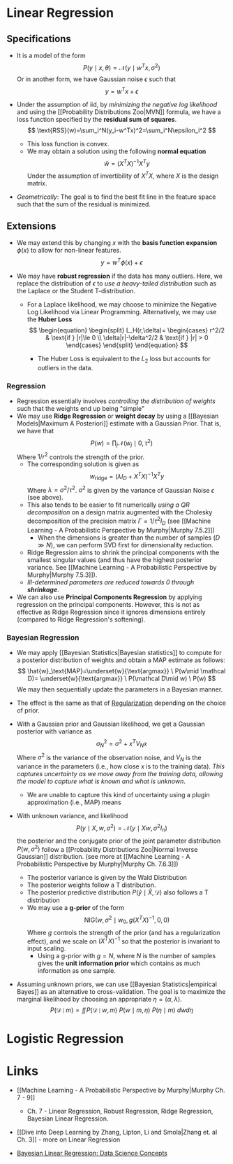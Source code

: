 # Linear Regression
## Specifications
* It is a model of the form 
  $$
  P(y\mid x,\theta)=\mathcal{N}(y\mid w^Tx,\sigma^2)
  $$
  Or in another form, we have Gaussian noise $\epsilon$ such that 
  $$
  y=w^Tx+\epsilon
  $$
  
* Under the assumption of iid, by *minimizing the negative log likelihood* and using the [[Probability Distributions Zoo|MVN]] formula, we have a loss function specified by the **residual sum of squares**. 
  $$
  \text{RSS}(w)=\sum_i^N(y_i-w^Tx)^2=\sum_i^N\epsilon_i^2
  $$
  
	* This loss function is convex.
	* We may obtain a solution using the following **normal equation** 
	  $$
	  \hat w=(X^TX)^{-1}X^T y
	  $$
	  Under the assumption of invertibility of $X^TX$, where $X$ is the design matrix.
* *Geometrically*: The goal is to find the best fit line in the feature space such that the sum of the residual is minimized.
## Extensions
* We may extend this by changing $x$ with the **basis function expansion** $\phi(x)$ to allow for non-linear features.  
  $$
  y=w^T\phi(x)+\epsilon
  $$
  
* We may have **robust regression** if the data has many outliers. Here, we replace the distribution of $\epsilon$ to *use a heavy-tailed distribution* such as the Laplace or the Student T-distribution.
	* For a Laplace likelihood, we may choose to minimize the Negative Log Likelihood via Linear Programming. Alternatively, we may use the **Huber Loss** 
	  $$
	  \begin{equation}
	  \begin{split}
	  L_H(r,\delta)= \begin{cases}
	  r^2/2 & \text{if } |r|\le 0 \\
	  \delta|r|-\delta^2/2 & \text{if } |r| > 0
	  \end{cases}
	  \end{split}
	  \end{equation}
	  $$
	  
		* The Huber Loss is equivalent to the $L_2$ loss but accounts for outliers in the data.
### Regression
* Regression essentially involves *controlling the distribution of weights* such that the weights end up being "simple" 
* We may use **Ridge Regression** or **weight decay** by using a [[Bayesian Models|Maximum A Posteriori]] estimate with a Gaussian Prior. That is, we have that 
  $$
  P(w)=\prod_j\mathcal{N}(w_j\mid 0,\tau^2)
  $$
  Where $1/r^2$ controls the strength of the prior.
	* The corresponding solution is given as 
	  $$
	  w_\text{ridge}=(\lambda I_D +X^TX)^{-1}X^Ty
	  $$
	  Where $\lambda = \sigma^2/\tau^2$. $\sigma^2$ is given by the variance of Gaussian Noise $\epsilon$ (see above). 
	* This also tends to be easier to fit numerically *using a QR decomposition* on a design matrix augmented with the Cholesky decomposition of the precision matrix $\Gamma = 1/\tau^2 I_D$ (see [[Machine Learning - A Probabilistic Perspective by Murphy|Murphy 7.5.2]])
		* When the dimensions is greater than the number of samples ($D\gg N$), we can perform SVD first for dimensionality reduction.
	* Ridge Regression aims to shrink the principal components with the smallest singular values (and thus have the highest posterior variance. See [[Machine Learning - A Probabilistic Perspective by Murphy|Murphy 7.5.3]]). 
	* *Ill-determined parameters are reduced towards $0$ through **shrinkage***. 
* We can also use **Principal Components Regression** by applying regression on the principal components. However, this is not as effective as Ridge Regression since it ignores dimensions entirely (compared to Ridge Regression's softening).
### Bayesian Regression
* We may apply [[Bayesian Statistics|Bayesian statistics]] to compute for a posterior distribution of weights and obtain a MAP estimate as follows:
  $$
  \hat{w}_\text{MAP}=\underset{w}{\text{argmax}}  \ P(w\mid \mathcal D)= \underset{w}{\text{argmax}} \ P(\mathcal D\mid w)  \ P(w)
  $$
  We may then sequentially update the parameters in a Bayesian manner. 

* The effect is the same as that of [Regularization](https://www.youtube.com/watch?v=Z6HGJMUakmc) depending on the choice of prior.
* With a Gaussian prior and Gaussian likelihood, we get a Gaussian posterior with variance as
  $$
  \sigma^2_N = \sigma^2+x^TV_Nx
  $$
  Where $\sigma^2$ is the variance of the observation noise, and $V_N$ is the variance in the parameters (i.e., how close $x$ is to the training data). *This captures uncertainty as we move away from the training data, allowing the model to capture what is known and what is unknown*.
	* We are unable to capture this kind of uncertainty using a plugin approximation (i.e., MAP) means 

* With unknown variance, and likelihood 
  $$
  P(y\mid X, w,\sigma^2)=\mathcal N (y\mid Xw,\sigma^2I_n)
  $$
  the posterior and the conjugate prior of the joint parameter distribution $P(w,\sigma^2)$ follow a [[Probability Distributions Zoo|Normal Inverse Gaussian]] distribution. (see more at [[Machine Learning - A Probabilistic Perspective by Murphy|Murphy Ch. 7.6.3]]) 
	* The posterior variance is given by the Wald Distribution
	* The posterior weights follow a T distribution.
	* The posterior predictive distribution $P(\hat y \mid \hat X, \mathcal{D})$ also follows a T distribution
	* We may use a **g-prior** of the form
	  $$
	  \text{NIG}(w,\sigma^2\mid w_0,g(X^TX)^{-1}, 0,0)
	  $$
	  Where $g$ controls the strength of the prior (and has a regularization effect), and we scale on $(X^TX)^{-1}$ so that the posterior is invariant to input scaling.
		* Using a g-prior with $g=N$, where $N$ is the number of samples gives the **unit information prior** which contains as much information as one sample.

* Assuming unknown priors, we can use [[Bayesian Statistics|empirical Bayes]] as an alternative to cross-validation. The goal is to maximize the marginal likelihood by choosing an appropriate $\eta=(\alpha,\lambda)$. 
  $$
  P(\mathcal{D}\mid m) = \iint P(\mathcal D\mid w,m) \ P(w\mid m,\eta) \ P(\eta\mid m) \ dw d\eta
  $$

# Logistic Regression

# Links
* [[Machine Learning - A Probabilistic Perspective by Murphy|Murphy Ch. 7 - 9]]
	* Ch. 7 - Linear Regression, Robust Regression, Ridge Regression, Bayesian Linear Regression.
* [[Dive into Deep Learning by Zhang, Lipton, Li and Smola|Zhang et. al Ch. 3]] - more on Linear Regression

* [Bayesian Linear Regression: Data Science Concepts](https://www.youtube.com/watch?v=Z6HGJMUakmc)